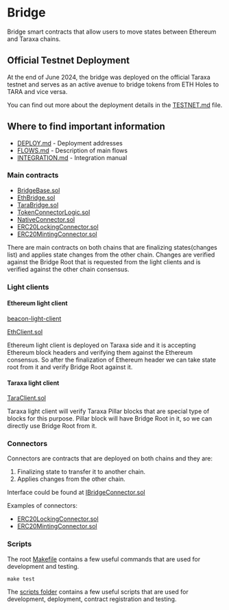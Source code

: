# Bridge

Bridge smart contracts that allow users to move states between Ethereum and Taraxa chains.

## Official Testnet Deployment

At the end of June 2024, the bridge was deployed on the official Taraxa testnet and serves as an active avenue to bridge tokens from ETH Holes to TARA and vice versa.

You can find out more about the deployment details in the [TESTNET.md](TESTNET.md) file.

## Where to find important information

- [DEPLOY.md](DEPLOY.md) - Deployment addresses
- [FLOWS.md](FLOWS.md) - Description of main flows
- [INTEGRATION.md](INTEGRATION.md) - Integration manual

### Main contracts

- [BridgeBase.sol](src/lib/BridgeBase.sol)
- [EthBridge.sol](src/eth/EthBridge.sol)
- [TaraBridge.sol](src/tara/TaraBridge.sol)
- [TokenConnectorLogic.sol](src/connectors/TokenConnectorLogic.sol)
- [NativeConnector.sol](src/connectors/NativeConnector.sol)
- [ERC20LockingConnector.sol](src/connectors/ERC20LockingConnector.sol)
- [ERC20MintingConnector.sol](src/connectors/ERC20MintingConnector.sol)

There are main contracts on both chains that are finalizing states(changes list) and applies state changes from the other chain. Changes are verified against the Bridge Root that is requested from the light clients and is verified against the other chain consensus.

### Light clients

#### Ethereum light client

[beacon-light-client](https://github.com/darwinia-network/beacon-light-client)

[EthClient.sol](src/tara/EthClient.sol)

Ethereum light client is deployed on Taraxa side and it is accepting Ethereum block headers and verifying them against the Ethereum consensus. So after the finalization of Ethereum header we can take state root from it and verify Bridge Root against it.

#### Taraxa light client

[TaraClient.sol](src/eth/TaraClient.sol)

Taraxa light client will verify Taraxa Pillar blocks that are special type of blocks for this purpose. Pillar block will have Bridge Root in it, so we can directly use Bridge Root from it.

### Connectors

Connectors are contracts that are deployed on both chains and they are:

1. Finalizing state to transfer it to another chain.
2. Applies changes from the other chain.

Interface could be found at [IBridgeConnector.sol](./src/connectors/IBridgeConnector.sol)

Examples of connectors:

- [ERC20LockingConnector.sol](./src/connectors/ERC20LockingConnector.sol)
- [ERC20MintingConnector.sol](./src/connectors/ERC20MintingConnector.sol)

### Scripts

The root [Makefile](./Makefile) contains a few useful commands that are used for development and testing.

```shell
make test
```

The [scripts folder](./scripts) contains a few useful scripts that are used for development, deployment, contract registration and testing.
